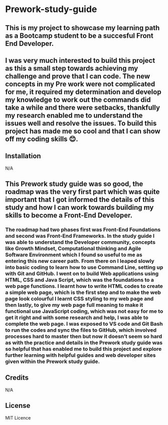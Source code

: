 # Prework-study-guide

## This is my project to showcase my learning path as a Bootcamp student to be a succesful Front End Developer. 
## I was very much interested to build this project as this a small step towards achieving my challenge and prove that I can code.  The new concepts in my Pre work were not complicated for me, it required my determination and develop my knowledge to work out the commands did take a while and there were setbacks, thankfully my research enabled me to understand the issues well and resolve the issues.  To build this project has made me so cool and that I can show off my coding skills 😊.


## Installation 
N/A

## This Prework study guide was so good, the roadmap was the very first part which was quite important that I got informed the details of this study and how I can work towards building my skills to become a Front-End Developer.  

### The roadmap had two phases first was Front-End Foundations and second was Front-End Frameworks.  In the study guide I was able to understand the Developer community, concepts like Growth Mindset, Computational thinking and Agile Software Environment which I found so useful to me as entering this new career path. From there on I leaped slowly into basic coding to learn how to use Command Line, setting up with Git and GitHub.  I went on to build Web applications using HTML, CSS and Java Script, which was the foundations to a web page functions.  I learnt how to write HTML codes to create a simple web page, which is the first step and to make the web page look colourful I learnt CSS styling to my web page and then lastly, to give my web page full meaning to make it functional use JavaScript coding, which was not easy for me to get it right and with some research and help, I was able to complete the web page. I was exposed to VS code and Git Bash to run the codes and sync the files to GitHub, which involved processes hard to master then but now it doesn’t seem so hard as with the practice and details in the Prework study guide was so helpful that has enabled me to build this project and explore further learning with helpful guides and web developer sites given within the Prework study guide.

## Credits 
N/A

## License 
MIT Licence
